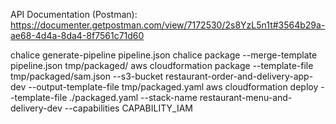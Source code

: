 API Documentation (Postman):
https://documenter.getpostman.com/view/7172530/2s8YzL5n1t#3564b29a-ae68-4d4a-8da4-8f7561c71d60



chalice generate-pipeline pipeline.json
chalice package --merge-template pipeline.json tmp/packaged/
aws cloudformation package --template-file tmp/packaged/sam.json --s3-bucket restaurant-order-and-delivery-app-dev --output-template-file tmp/packaged.yaml
aws cloudformation deploy --template-file ./packaged.yaml --stack-name restaurant-menu-and-delivery-dev --capabilities CAPABILITY_IAM